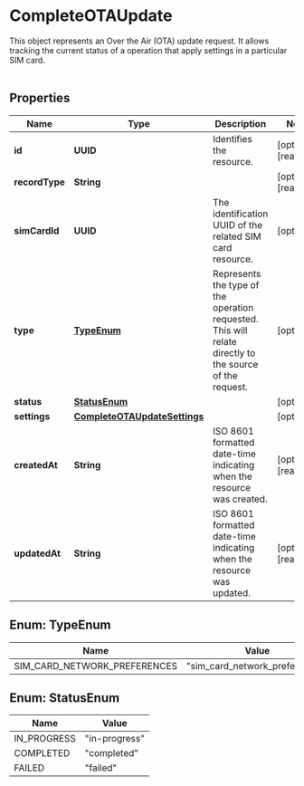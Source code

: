 

# CompleteOTAUpdate

This object represents an Over the Air (OTA) update request. It allows tracking the current status of a operation that apply settings in a particular SIM card. <br/><br/>

## Properties

| Name | Type | Description | Notes |
|------------ | ------------- | ------------- | -------------|
|**id** | **UUID** | Identifies the resource. |  [optional] [readonly] |
|**recordType** | **String** |  |  [optional] [readonly] |
|**simCardId** | **UUID** | The identification UUID of the related SIM card resource. |  [optional] |
|**type** | [**TypeEnum**](#TypeEnum) | Represents the type of the operation requested. This will relate directly to the source of the request. |  [optional] |
|**status** | [**StatusEnum**](#StatusEnum) |  |  [optional] |
|**settings** | [**CompleteOTAUpdateSettings**](CompleteOTAUpdateSettings.md) |  |  [optional] |
|**createdAt** | **String** | ISO 8601 formatted date-time indicating when the resource was created. |  [optional] [readonly] |
|**updatedAt** | **String** | ISO 8601 formatted date-time indicating when the resource was updated. |  [optional] [readonly] |



## Enum: TypeEnum

| Name | Value |
|---- | -----|
| SIM_CARD_NETWORK_PREFERENCES | &quot;sim_card_network_preferences&quot; |



## Enum: StatusEnum

| Name | Value |
|---- | -----|
| IN_PROGRESS | &quot;in-progress&quot; |
| COMPLETED | &quot;completed&quot; |
| FAILED | &quot;failed&quot; |



